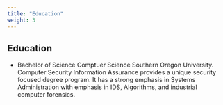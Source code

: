 ```yaml
---
title: "Education"
weight: 3
---
```


## Education
- Bachelor of Science Comptuer Science Southern Oregon University. Computer Security Information Assurance provides a unique security focused degree program. It has a strong emphasis in Systems Administration with emphasis in IDS, Algorithms, and industrial computer forensics.